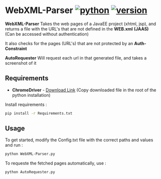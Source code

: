 # WebXML-Parser  [![python](https://img.shields.io/badge/Python-3-green.svg?style=style=flat-square)](https://www.python.org/downloads/)  [![version](https://img.shields.io/badge/Version-Beta-blue.svg?style=style=flat-square)](https://twitter.com/nas_bench)

**WebXML-Parser** Takes the web pages of a JavaEE project (xhtml, jsp), and returns a file with the URL's that are not defined in the **WEB.xml** **(JAAS)** (Can be accessed without authentication)

It also checks for the pages (URL's) that are not protected by an **Auth-Constraint**

**AutoRequester** Will request each url in that generated file, and takes a screenshot of it

## Requirements

* **ChromeDriver** - [Download Link](https://goo.gl/gtYUc1) (Copy downloaded file in the root of the python installation)

Install requirements :

```bash
pip install -r Requirements.txt
```

## Usage

To get started, modify the Config.txt file with the correct paths and values and run :

```bash
python WebXML-Parser.py
```

To requeste the fetched pages automatically, use :

```bash
python AutoRequester.py
```
